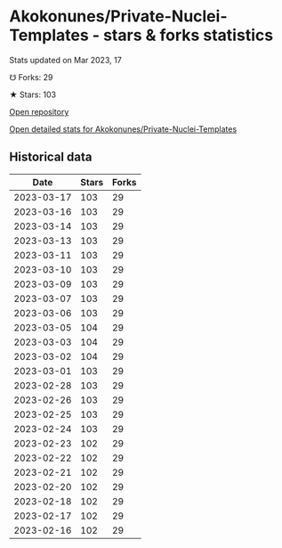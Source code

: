 # Akokonunes/Private-Nuclei-Templates - stars & forks statistics

Stats updated on Mar 2023, 17

☋ Forks: 29

★ Stars: 103

[Open repository](https://github.com/Akokonunes/Private-Nuclei-Templates)

[Open detailed stats for Akokonunes/Private-Nuclei-Templates](https://reviewgithub.com/rep/Akokonunes/Private-Nuclei-Templates)

## Historical data
| Date | Stars | Forks |
|------|-------|-------|
| 2023-03-17 | 103 | 29 | 
| 2023-03-16 | 103 | 29 | 
| 2023-03-14 | 103 | 29 | 
| 2023-03-13 | 103 | 29 | 
| 2023-03-11 | 103 | 29 | 
| 2023-03-10 | 103 | 29 | 
| 2023-03-09 | 103 | 29 | 
| 2023-03-07 | 103 | 29 | 
| 2023-03-06 | 103 | 29 | 
| 2023-03-05 | 104 | 29 | 
| 2023-03-03 | 104 | 29 | 
| 2023-03-02 | 104 | 29 | 
| 2023-03-01 | 103 | 29 | 
| 2023-02-28 | 103 | 29 | 
| 2023-02-26 | 103 | 29 | 
| 2023-02-25 | 103 | 29 | 
| 2023-02-24 | 103 | 29 | 
| 2023-02-23 | 102 | 29 | 
| 2023-02-22 | 102 | 29 | 
| 2023-02-21 | 102 | 29 | 
| 2023-02-20 | 102 | 29 | 
| 2023-02-18 | 102 | 29 | 
| 2023-02-17 | 102 | 29 | 
| 2023-02-16 | 102 | 29 | 

